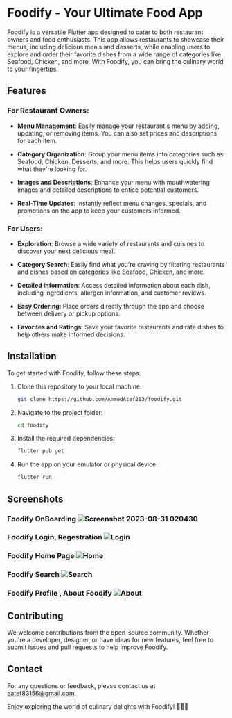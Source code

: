 # Foodify - Your Ultimate Food App

Foodify is a versatile Flutter app designed to cater to both restaurant owners and food enthusiasts. This app allows restaurants to showcase their menus, including delicious meals and desserts, while enabling users to explore and order their favorite dishes from a wide range of categories like Seafood, Chicken, and more. With Foodify, you can bring the culinary world to your fingertips.

## Features

### For Restaurant Owners:

- **Menu Management**: Easily manage your restaurant's menu by adding, updating, or removing items. You can also set prices and descriptions for each item.

- **Category Organization**: Group your menu items into categories such as Seafood, Chicken, Desserts, and more. This helps users quickly find what they're looking for.

- **Images and Descriptions**: Enhance your menu with mouthwatering images and detailed descriptions to entice potential customers.

- **Real-Time Updates**: Instantly reflect menu changes, specials, and promotions on the app to keep your customers informed.

### For Users:

- **Exploration**: Browse a wide variety of restaurants and cuisines to discover your next delicious meal.

- **Category Search**: Easily find what you're craving by filtering restaurants and dishes based on categories like Seafood, Chicken, and more.

- **Detailed Information**: Access detailed information about each dish, including ingredients, allergen information, and customer reviews.

- **Easy Ordering**: Place orders directly through the app and choose between delivery or pickup options.

- **Favorites and Ratings**: Save your favorite restaurants and rate dishes to help others make informed decisions.

## Installation

To get started with Foodify, follow these steps:

1. Clone this repository to your local machine:

   ```bash
   git clone https://github.com/AhmedAtef283/foodify.git
   ```

2. Navigate to the project folder:

   ```bash
   cd foodify
   ```

3. Install the required dependencies:

   ```bash
   flutter pub get
   ```

4. Run the app on your emulator or physical device:

   ```bash
   flutter run
   ```

## Screenshots
### Foodify OnBoarding ![Screenshot 2023-08-31 020430](https://github.com/AhmedAtef283/Foodify/assets/90651336/8f0e9cd3-9f5f-4940-8121-8d1b89c9974c)
### Foodify Login, Regestration ![Login](https://github.com/AhmedAtef283/Foodify/assets/90651336/3f68288f-9982-4b26-ab3a-8b1e4a56757b)
### Foodify Home Page ![Home](https://github.com/AhmedAtef283/Foodify/assets/90651336/4b4af0e0-09b3-439a-aa5b-761280e077f1)
### Foodify Search ![Search](https://github.com/AhmedAtef283/Foodify/assets/90651336/f0c2faed-d96f-4acb-b4af-ab2a0f82caf2)
### Foodify Profile , About Foodify ![About](https://github.com/AhmedAtef283/Foodify/assets/90651336/e4f1c942-0f78-44c1-8b7d-ca8d4ec8478d)


## Contributing

We welcome contributions from the open-source community. Whether you're a developer, designer, or have ideas for new features, feel free to submit issues and pull requests to help improve Foodify.


## Contact

For any questions or feedback, please contact us at [aatef83156@gmail.com](mailto:aatef83156@gmail.com).

Enjoy exploring the world of culinary delights with Foodify! 🍔🍕🍰
